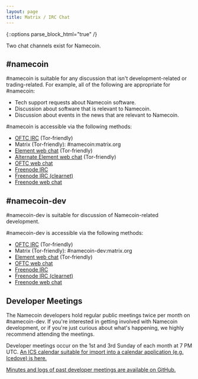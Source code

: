 ```yaml
---
layout: page
title: Matrix / IRC Chat
---
```


{::options parse_block_html="true" /}

Two chat channels exist for Namecoin.

## #namecoin

\#namecoin is suitable for any discussion that isn't development-related or trading-related.  For example, all of the following are appropriate for #namecoin:

* Tech support requests about Namecoin software.
* Discussion about software that is relevant to Namecoin.
* Discussion about events in the news that are relevant to Namecoin.

\#namecoin is accessible via the following methods:

* [OFTC IRC](ircs://irc.oftc.net:6697/#namecoin) (Tor-friendly)
* Matrix (Tor-friendly): #namecoin:matrix.org
* [Element web chat](https://app.element.io/#/room/#namecoin:matrix.org) (Tor-friendly)
* [Alternate Element web chat](https://riot.kiwifarms.net/#/room/#namecoin:matrix.org) (Tor-friendly)
* [OFTC web chat](https://webchat.oftc.net/?channels=%23namecoin)
* [Freenode IRC](ircs://ajnvpgl6prmkb7yktvue6im5wiedlz2w32uhcwaamdiecdrfpwwgnlqd.onion:6697/#namecoin)
* [Freenode IRC (clearnet)](ircs://chat.freenode.net:6697/#namecoin)
* [Freenode web chat](https://webchat.freenode.net/?channels=%23namecoin)

## #namecoin-dev

\#namecoin-dev is suitable for discussion of Namecoin-related development.

\#namecoin-dev is accessible via the following methods:

* [OFTC IRC](ircs://irc.oftc.net:6697/#namecoin-dev) (Tor-friendly)
* Matrix (Tor-friendly): #namecoin-dev:matrix.org
* [Element web chat](https://app.element.io/#/room/#namecoin-dev:matrix.org) (Tor-friendly)
* [OFTC web chat](https://webchat.oftc.net/?channels=%23namecoin-dev)
* [Freenode IRC](ircs://ajnvpgl6prmkb7yktvue6im5wiedlz2w32uhcwaamdiecdrfpwwgnlqd.onion:6697/#namecoin-dev)
* [Freenode IRC (clearnet)](ircs://chat.freenode.net:6697/#namecoin-dev)
* [Freenode web chat](https://webchat.freenode.net/?channels=%23namecoin-dev)

## Developer Meetings

The Namecoin developers hold regular public meetings twice per month on #namecoin-dev.  If you're interested in getting involved with Namecoin development, or if you're just curious about what's happening, we highly recommend attending the meetings.

Developer meetings occur on the 1st and 3rd Sunday of each month at 7 PM UTC.  [An ICS calendar suitable for import into a calendar application (e.g. Icedove) is here.](Namecoin-Development-Meetings.ics)

[Minutes and logs of past developer meetings are available on GitHub.](https://github.com/midnightmagic/namecoin-meeting)
